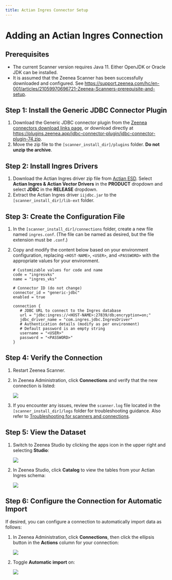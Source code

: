 ```yaml
---
title: Actian Ingres Connector Setup
---
```

# Adding an Actian Ingres Connection

## Prerequisites
* The current Scanner version requires Java 11. Either OpenJDK or Oracle JDK can be installed.
* It is assumed that the Zeenea Scanner has been successfully downloaded and configured. See https://support.zeenea.com/hc/en-001/articles/21059970696721-Zeenea-Scanners-prerequisite-and-setup.

## Step 1: Install the Generic JDBC Connector Plugin

1. Download the Generic JDBC connector plugin from the [Zeenea connectors download links page](https://support.zeenea.com/hc/en-001/articles/21268131221265-Connectors-download-links), or download directly at https://plugins.zeenea.app/jdbc-connector-plugin/jdbc-connector-plugin-74.zip.
2. Move the zip file to the `[scanner_install_dir]/plugins` folder. **Do not unzip the archive**.

## Step 2: Install Ingres Drivers

1. Download the Actian Ingres driver zip file from [Actian ESD](https://esd.actian.com/). Select **Actian Ingres & Actian Vector Drivers** in the **PRODUCT** dropdown and select **JDBC** in the **RELEASE** dropdown.
2. Extract the Actian Ingres driver `iijdbc.jar` to the `[scanner_install_dir]/lib-ext` folder.

## Step 3: Create the Configuration File

1. In the `[scanner_install_dir]/connections` folder, create a new file named `ingres.conf`. (The file can be named as desired, but the file extension must be `.conf`.)
2. Copy and modify the content below based on your environment configuration, replacing `<HOST-NAME>`, `<USER>`, and `<PASSWORD>` with the appropriate values for your environment.

     ```
     # Customizable values for code and name
     code = "ingresvks"
     name = "ingres_vks"

     # Connector ID (do not change)
     connector_id = "generic-jdbc"
     enabled = true

     connection {
        # JDBC URL to connect to the Ingres database
        url = "jdbc:ingres://<HOST-NAME>:27839/db;encryption=on;"
        jdbc_driver_name = "com.ingres.jdbc.IngresDriver"
        # Authentication details (modify as per environment)
        # Default password is an empty string
        username = "<USER>"
        password = "<PASSWORD>"
     }
     ```

## Step 4: Verify the Connection

1. Restart Zeenea Scanner.
2. In Zeenea Administration, click **Connections** and verify that the new connection is listed:

     ![](/img/zeenea-connection-added-ingres.png)
3. If you encounter any issues, review the `scanner.log` file located in the `[scanner_install_dir]/logs` folder for troubleshooting guidance. Also refer to [Troubleshooting for scanners and connections](https://support.zeenea.com/hc/en-001/articles/21059830419345-Troubleshooting-for-scanners-and-connections).


## Step 5: View the Dataset
 
1. Switch to Zeenea Studio by clicking the apps icon in the upper right and selecting **Studio**:

     ![](/img/zeenea-studio1.png)
2.  In Zeenea Studio, click **Catalog** to view the tables from your Actian Ingres schema:

     ![](/img/zeenea-studio2.png)

## Step 6: Configure the Connection for Automatic Import

If desired, you can configure a connection to automatically import data as follows:

1. In Zeenea Administration, click **Connections**, then click the ellipsis button in the **Actions** column for your connection:

     ![](/img/zeenea-connection-settings1.png)
2. Toggle **Automatic import** on:

     ![](/img/zeenea-connection-settings2.png)
